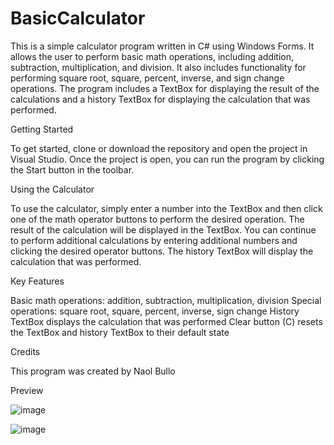 # BasicCalculator
This is a simple calculator program written in C# using Windows Forms. It allows the user to perform basic math operations, including addition, subtraction, multiplication, and division. It also includes functionality for performing square root, square, percent, inverse, and sign change operations. The program includes a TextBox for displaying the result of the calculations and a history TextBox for displaying the calculation that was performed.

Getting Started

To get started, clone or download the repository and open the project in Visual Studio. Once the project is open, you can run the program by clicking the Start button in the toolbar.

Using the Calculator

To use the calculator, simply enter a number into the TextBox and then click one of the math operator buttons to perform the desired operation. The result of the calculation will be displayed in the TextBox. You can continue to perform additional calculations by entering additional numbers and clicking the desired operator buttons. The history TextBox will display the calculation that was performed.

Key Features

Basic math operations: addition, subtraction, multiplication, division
Special operations: square root, square, percent, inverse, sign change
History TextBox displays the calculation that was performed
Clear button (C) resets the TextBox and history TextBox to their default state

Credits


This program was created by Naol Bullo

Preview

![image](https://user-images.githubusercontent.com/92548627/209498742-e6c70a20-8eb4-40bd-961b-21e6e5899d97.png)


![image](https://user-images.githubusercontent.com/92548627/209498789-8b7cac8e-72cd-40c7-ae7f-8f11c25b8781.png)
